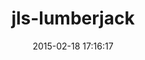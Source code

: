 ---
layout: post
title:  "jls-lumberjack"
repo:   "jordansissel/lumberjack"
date:   2015-02-18 17:16:17
gemurl: https://github.com/jordansissel/lumberjack
---